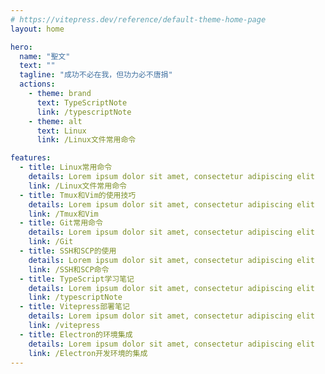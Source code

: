 ```yaml
---
# https://vitepress.dev/reference/default-theme-home-page
layout: home

hero:
  name: "聖文"
  text: ""
  tagline: "成功不必在我，但功力必不唐捐"
  actions:
    - theme: brand
      text: TypeScriptNote
      link: /typescriptNote
    - theme: alt
      text: Linux
      link: /Linux文件常用命令

features:
  - title: Linux常用命令
    details: Lorem ipsum dolor sit amet, consectetur adipiscing elit
    link: /Linux文件常用命令
  - title: Tmux和Vim的使用技巧
    details: Lorem ipsum dolor sit amet, consectetur adipiscing elit
    link: /Tmux和Vim
  - title: Git常用命令
    details: Lorem ipsum dolor sit amet, consectetur adipiscing elit
    link: /Git
  - title: SSH和SCP的使用
    details: Lorem ipsum dolor sit amet, consectetur adipiscing elit
    link: /SSH和SCP命令
  - title: TypeScript学习笔记
    details: Lorem ipsum dolor sit amet, consectetur adipiscing elit
    link: /typescriptNote
  - title: Vitepress部署笔记
    details: Lorem ipsum dolor sit amet, consectetur adipiscing elit
    link: /vitepress
  - title: Electron的环境集成
    details: Lorem ipsum dolor sit amet, consectetur adipiscing elit
    link: /Electron开发环境的集成
---
```


